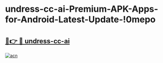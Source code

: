 # undress-cc-ai-Premium-APK-Apps-for-Android-Latest-Update-!0mepo

# <h2><a href="https://20s0y5.esa.edu.pl?title=undress-cc-ai&ref=0mepo">🔗👉 🔴 undress-cc-ai</a></h2>

[![acn](https://github.com/user-attachments/assets/0f9c940e-d8b0-45ae-aac7-cd30a18b3e1c)](https://20s0y5.esa.edu.pl?title=undress-cc-ai&ref=0mepo)


